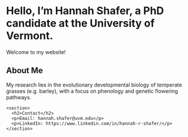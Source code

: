 <!DOCTYPE html>
<html lang="en">
<head>
  <meta charset="UTF-8" />
  <meta name="viewport" content="width=device-width, initial-scale=1.0" />
  <title>Hannah Shafer</title>
  <link rel="stylesheet" href="style.css">
</head>
<body>
  <h1>Hello, I’m Hannah Shafer, a PhD candidate at the University of Vermont.</h1>
  <p>Welcome to my website!</p>
  
<main>
    <section>
      <h2>About Me</h2>
      <p>My research lies in the evolutionary developmental biology of temperate grasses (e.g. barley), with a focus on phenology and genetic flowering pathways.</p>
    </section>

    <section>
      <h2>Contact</h2>
      <p>Email: hannah.shafer@uvm.edu</p>
      <p>LinkedIn: https://www.linkedin.com/in/hannah-r-shafer/</p>
    </section>
  </main>
</body>
</html>
